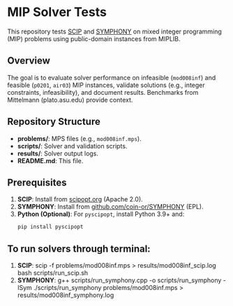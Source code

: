 # MIP Solver Tests

This repository tests [SCIP](https://scipopt.org) and [SYMPHONY](https://github.com/coin-or/SYMPHONY) on mixed integer programming (MIP) problems using public-domain instances from MIPLIB.

## Overview
The goal is to evaluate solver performance on infeasible (`mod008inf`) and feasible (`p0201`, `air03`) MIP instances, validate solutions (e.g., integer constraints, infeasibility), and document results. Benchmarks from Mittelmann (plato.asu.edu) provide context.

## Repository Structure
- **problems/**: MPS files (e.g., `mod008inf.mps`).
- **scripts/**: Solver and validation scripts.
- **results/**: Solver output logs.
- **README.md**: This file.

## Prerequisites
1. **SCIP**: Install from [scipopt.org](https://scipopt.org) (Apache 2.0).
2. **SYMPHONY**: Install from [github.com/coin-or/SYMPHONY](https://github.com/coin-or/SYMPHONY) (EPL).
3. **Python (Optional)**: For `pyscipopt`, install Python 3.9+ and:
   ```bash
   pip install pyscipopt

## To run solvers through terminal: 
1. **SCIP**: 
scip -f problems/mod008inf.mps > results/mod008inf_scip.log
bash scripts/run_scip.sh
2. **SYMPHONY**:
g++ scripts/run_symphony.cpp -o scripts/run_symphony -lSym
./scripts/run_symphony problems/mod008inf.mps > results/mod008inf_symphony.log